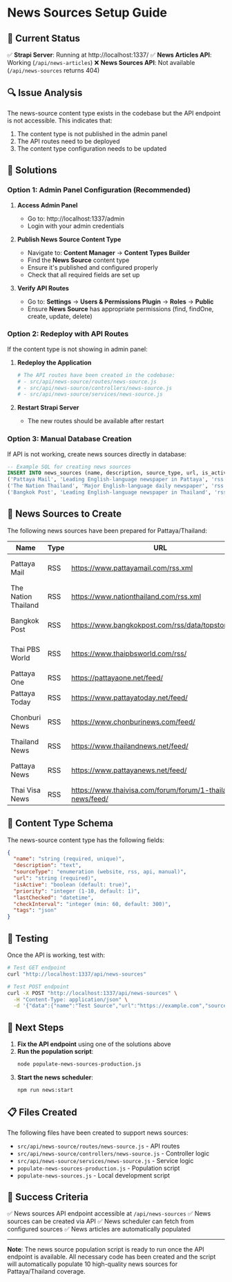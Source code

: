 # News Sources Setup Guide

## 🎯 Current Status

✅ **Strapi Server**: Running at http://localhost:1337/
✅ **News Articles API**: Working (`/api/news-articles`)
❌ **News Sources API**: Not available (`/api/news-sources` returns 404)

## 🔍 Issue Analysis

The news-source content type exists in the codebase but the API endpoint is not accessible. This indicates that:

1. The content type is not published in the admin panel
2. The API routes need to be deployed
3. The content type configuration needs to be updated

## 🚀 Solutions

### Option 1: Admin Panel Configuration (Recommended)

1. **Access Admin Panel**
   - Go to: http://localhost:1337/admin
   - Login with your admin credentials

2. **Publish News Source Content Type**
   - Navigate to: **Content Manager** → **Content Types Builder**
   - Find the **News Source** content type
   - Ensure it's published and configured properly
   - Check that all required fields are set up

3. **Verify API Routes**
   - Go to: **Settings** → **Users & Permissions Plugin** → **Roles** → **Public**
   - Ensure **News Source** has appropriate permissions (find, findOne, create, update, delete)

### Option 2: Redeploy with API Routes

If the content type is not showing in admin panel:

1. **Redeploy the Application**
   ```bash
   # The API routes have been created in the codebase:
   # - src/api/news-source/routes/news-source.js
   # - src/api/news-source/controllers/news-source.js  
   # - src/api/news-source/services/news-source.js
   ```

2. **Restart Strapi Server**
   - The new routes should be available after restart

### Option 3: Manual Database Creation

If API is not working, create news sources directly in database:

```sql
-- Example SQL for creating news sources
INSERT INTO news_sources (name, description, source_type, url, is_active, priority, check_interval, tags, created_at, updated_at, published_at) VALUES
('Pattaya Mail', 'Leading English-language newspaper in Pattaya', 'rss', 'https://www.pattayamail.com/rss.xml', true, 1, 300, '["pattaya", "local", "english", "news"]', NOW(), NOW(), NOW()),
('The Nation Thailand', 'Major English-language daily newspaper', 'rss', 'https://www.nationthailand.com/rss.xml', true, 1, 300, '["thailand", "english", "national", "news"]', NOW(), NOW(), NOW()),
('Bangkok Post', 'Leading English-language newspaper in Thailand', 'rss', 'https://www.bangkokpost.com/rss/data/topstories.xml', true, 1, 300, '["thailand", "bangkok", "english", "news"]', NOW(), NOW(), NOW());
```

## 📡 News Sources to Create

The following news sources have been prepared for Pattaya/Thailand:

| Name | Type | URL | Priority | Tags |
|------|------|-----|----------|------|
| Pattaya Mail | RSS | https://www.pattayamail.com/rss.xml | 1 | pattaya, local, english |
| The Nation Thailand | RSS | https://www.nationthailand.com/rss.xml | 1 | thailand, english, national |
| Bangkok Post | RSS | https://www.bangkokpost.com/rss/data/topstories.xml | 1 | thailand, bangkok, english |
| Thai PBS World | RSS | https://www.thaipbsworld.com/rss/ | 2 | thailand, international, english |
| Pattaya One | RSS | https://pattayaone.net/feed/ | 2 | pattaya, local, events |
| Pattaya Today | RSS | https://www.pattayatoday.net/feed/ | 3 | pattaya, local |
| Chonburi News | RSS | https://www.chonburinews.com/feed/ | 3 | chonburi, pattaya, provincial |
| Thailand News | RSS | https://www.thailandnews.net/feed/ | 4 | thailand, general |
| Pattaya News | RSS | https://www.pattayanews.net/feed/ | 4 | pattaya, local, updates |
| Thai Visa News | RSS | https://www.thaivisa.com/forum/forum/1-thailand-news/feed/ | 5 | thailand, expat, visa |

## 🔧 Content Type Schema

The news-source content type has the following fields:

```json
{
  "name": "string (required, unique)",
  "description": "text",
  "sourceType": "enumeration (website, rss, api, manual)",
  "url": "string (required)",
  "isActive": "boolean (default: true)",
  "priority": "integer (1-10, default: 1)",
  "lastChecked": "datetime",
  "checkInterval": "integer (min: 60, default: 300)",
  "tags": "json"
}
```

## 🧪 Testing

Once the API is working, test with:

```bash
# Test GET endpoint
curl "http://localhost:1337/api/news-sources"

# Test POST endpoint
curl -X POST "http://localhost:1337/api/news-sources" \
  -H "Content-Type: application/json" \
  -d '{"data":{"name":"Test Source","url":"https://example.com","sourceType":"rss","isActive":true}}'
```

## 🚀 Next Steps

1. **Fix the API endpoint** using one of the solutions above
2. **Run the population script**:
   ```bash
   node populate-news-sources-production.js
   ```
3. **Start the news scheduler**:
   ```bash
   npm run news:start
   ```

## 📋 Files Created

The following files have been created to support news sources:

- `src/api/news-source/routes/news-source.js` - API routes
- `src/api/news-source/controllers/news-source.js` - Controller logic
- `src/api/news-source/services/news-source.js` - Service logic
- `populate-news-sources-production.js` - Population script
- `populate-news-sources.js` - Local development script

## 🎯 Success Criteria

✅ News sources API endpoint accessible at `/api/news-sources`
✅ News sources can be created via API
✅ News scheduler can fetch from configured sources
✅ News articles are automatically populated

---

**Note**: The news source population script is ready to run once the API endpoint is available. All necessary code has been created and the script will automatically populate 10 high-quality news sources for Pattaya/Thailand coverage.

